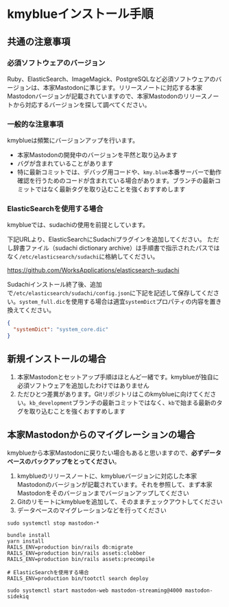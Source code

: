 # kmyblueインストール手順

## 共通の注意事項

### 必須ソフトウェアのバージョン

Ruby、ElasticSearch、ImageMagick、PostgreSQLなど必須ソフトウェアのバージョンは、本家Mastodonに準じます。リリースノートに対応する本家Mastodonバージョンが記載されていますので、本家Mastodonのリリースノートから対応するバージョンを探して調べてください。

### 一般的な注意事項

kmyblueは頻繁にバージョンアップを行います。

- 本家Mastodonの開発中のバージョンを平然と取り込みます
- バグが含まれていることがあります
- 特に最新コミットでは、デバッグ用コードや、`kmy.blue`本番サーバーで動作確認を行うためのコードが含まれている場合があります。ブランチの最新コミットではなく最新タグを取り込むことを強くおすすめします

### ElasticSearchを使用する場合

kmyblueでは、sudachiの使用を前提としています。

下記URLより、ElasticSearchにSudachiプラグインを追加してください。
ただし辞書ファイル（sudachi dictionary archive）は手順書で指示されたパスではなく`/etc/elasticsearch/sudachi`に格納してください。

https://github.com/WorksApplications/elasticsearch-sudachi

Sudachiインストール終了後、追加で`/etc/elasticsearch/sudachi/config.json`に下記を記述して保存してください。`system_full.dic`を使用する場合は適宜`systemDict`プロパティの内容を置き換えてください。

```json
{
  "systemDict": "system_core.dic"
}
```

## 新規インストールの場合

1. 本家Mastodonとセットアップ手順はほとんど一緒です。kmyblueが独自に必須ソフトウェアを追加したわけではありません
2. ただひとつ差異があります。Gitリポジトリはこのkmyblueに向けてください。`kb_development`ブランチの最新コミットではなく、`kb`で始まる最新のタグを取り込むことを強くおすすめします

## 本家Mastodonからのマイグレーションの場合

kmyblueから本家Mastodonに戻りたい場合もあると思いますので、**必ずデータベースのバックアップをとってください**。

1. kmyblueのリリースノートに、kmyblueバージョンに対応した本家Mastodonのバージョンが記載されています。それを参照して、まず本家Mastodonをそのバージョンまでバージョンアップしてください
2. Gitのリモートにkmyblueを追加して、そのままチェックアウトしてください
3. データベースのマイグレーションなどを行ってください

```
sudo systemctl stop mastodon-*

bundle install
yarn install
RAILS_ENV=production bin/rails db:migrate
RAILS_ENV=production bin/rails assets:clobber
RAILS_ENV=production bin/rails assets:precompile

# ElasticSearchを使用する場合
RAILS_ENV=production bin/tootctl search deploy

sudo systemctl start mastodon-web mastodon-streaming@4000 mastodon-sidekiq
```

